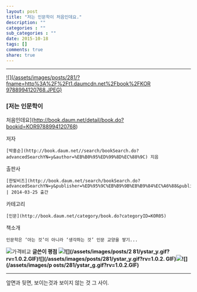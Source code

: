 ```yaml
---
layout: post
title: "저는 인문학이 처음인데요."
description: ""
categories : ""
sub_categories : ""
date: 2015-10-18
tags: []
comments: true
share: true
---
```


  

* * *

[ ![](/assets/images/posts/281/?fname=http%3A%2F%2Ft1.daumcdn.net%2Fbook%2FKOR
9788994120768.JPEG)
](http://book.daum.net/detail/book.do?bookid=KOR9788994120768)

###  [저는 인문학이
처음인데요](http://book.daum.net/detail/book.do?bookid=KOR9788994120768)

저자

    [박홍순](http://book.daum.net//search/bookSearch.do?advancedSearchYN=y&author=%EB%B0%95%ED%99%8D%EC%88%9C) 지음
출판사

    [한빛비즈](http://book.daum.net/search/bookSearch.do?advancedSearchYN=y&publisher=%ED%95%9C%EB%B9%9B%EB%B9%84%EC%A6%88&publisherID=PU00673509) | 2014-03-25 출간
카테고리

    [인문](http://book.daum.net/category/book.do?categoryID=KOR05)
책소개

    인문학은 ‘아는 것’이 아니라 ‘생각하는 것’ 인문 교양을 쌓기...

![가격비교](/assets/images/posts/281/bt_info_compare.gif?rv=1.0.1.GIF) **글쓴이 평점 ![
](/assets/images/posts/281/ystar_y.gif?rv=1.0.2.GIF)![](/assets/images/posts/2
81/ystar_y.gif?rv=1.0.2.GIF)![](/assets/images/posts/281/ystar_y.gif?rv=1.0.2.
GIF)![](/assets/images/posts/281/ystar_h.gif?rv=1.0.2.GIF)![](/assets/images/p
osts/281/ystar_g.gif?rv=1.0.2.GIF)**

* * *

  

앞면과 뒷면, 보이는것과 보이지 않는 것 그 사이.

